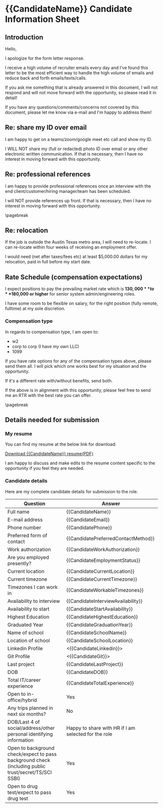 # {{CandidateName}} Candidate Information Sheet

## Introduction

Hello,

I apologize for the form letter response.

I receive a high volume of recruiter emails every day and I've found this letter to be the most efficient way to handle the high volume of emails and reduce back and forth emails/texts/calls.

If you ask me something that is already answered in this document, I will not respond and will not move forward with the opportunity, so please read it in detail!

If you have any questions/comments/concerns not covered by this document, please let me know via e-mail and I'm happy to address them!

## Re: share my ID over email

I am happy to get on a teams/zoom/google meet etc call and show my ID. 

I WILL NOT share my (full or redacted) photo ID over email or any other electronic written  communication. If that is necessary, then I have no interest in moving forward with this opportunity.

## Re: professional references

I am happy to provide professional references once an interview with the end client/customer/hiring manager/team has been scheduled.  

I will NOT provide references up front. If that is necessary, then I have no interest in moving forward with this opportunity.

\pagebreak

## Re: relocation

If the job is outside the Austin Texas metro area, I will need to re-locate. I can re-locate within four weeks of receiving an employment offer.

I would need (net after taxes/fees etc) at least $5,000.00 dollars for my relocation, paid in full before my start date.

## Rate Schedule (compensation expectations)

I expect positions to pay the prevailing market rate which is **$130,000** to **$180,000 or higher** for senior system admin/engineering roles.

I have some room to be flexible on salary, for the right position (fully remote, fulltime) at my sole discretion.

### Compensation type

In regards to compensation type, I am open to:

- w2
- corp to corp (I have my own LLC)
- 1099  

If you have rate options for any of the compensation types above, please send them all. I will pick which one works best for my situation and the opportunity.

If it's a different rate with/without benefits, send both.

If the above is in alignment with this opportunity, please feel free to send me an RTR with the best rate you can offer.

\pagebreak

## Details needed for submission

### My resume

You can find my resume at the below link for download:

[Download {{CandidateName}} resume(PDF)](https://profile-fte.reachableceo.com/job-board/CharlesNWyble-Resume.pdf)

I am happy to discuss and make edits to the resume content specific to the opportunity if you feel they are needed.

### Candidate details  

Here are my complete candidate details for submission to the role.

| Question                                                                                             | Answer                                               |
| ---------------------------------------------------------------------------------------------------- | ---------------------------------------------------- |
| Full name                                                                                            | {{CandidateName}}                                    |
| E-mail address                                                                                       | {{CandidateEmail}}                                   |
| Phone number                                                                                         | {{CandidatePhone}}                                   |
| Preferred form of contact                                                                            | {{CandidatePreferredContactMethod}}                  |
| Work authorization                                                                                   | {{CandidateWorkAuthorization}}                       |
| Are you employed presently?                                                                          | {{CandidateEmploymentStatus}}                        |
| Current location                                                                                     | {{CandidateCurrentLocation}}                         |
| Current timezone                                                                                     | {{CandidateCurrentTimezone}}                         |
| Timezones I can work in                                                                              | {{CandidateWorkableTimezones}}                       |
| Availability to interview                                                                            | {{CandidateInterviewAvailability}}                   |
| Availability to start                                                                                | {{CandidateStartAvailability}}                       |
| Highest Education                                                                                    | {{CandidateHighestEducation}}                        |
| Graduated Year                                                                                       | {{CandidateGraduationYear}}                          |
| Name of school                                                                                       | {{CandidateSchoolName}}                              |
| Location of school                                                                                   | {{CandidateSchoolLocation}}                          |
| Linkedin Profile                                                                                     | <{{CandidateLinkedin}}>                              |
| Git Profile                                                                                          | <{{CandidateGit}}>                                   |
| Last project                                                                                         | {{CandidateLastProject}}                             |
| DOB                                                                                                  | {{CandidateDOB}}                                     |
| Total IT/career experience                                                                           | {{CandidateTotalExperience}}                         |
| Open to in-office/hybrid                                                                             | Yes                                                  |
| Any trips planned in next six months?                                                                | No                                                   |
| DOB/Last 4 of social/address/other personal identifying information                                  | Happy to share with HR if I am selected for the role |
| Open to background check/expect to pass background check (including public trust/secret/TS/SCI SSBI) | Yes                                                  |
| Open to drug test/expect to pass drug test                                                           | Yes                                                  |